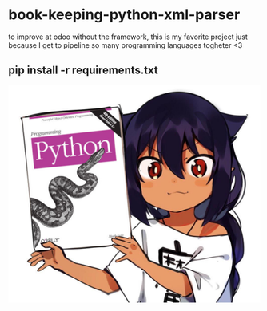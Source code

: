 # book-keeping-python-xml-parser

 to improve at odoo without the framework, this is my favorite project just because I get to pipeline so many programming languages togheter <3

## pip install -r requirements.txt

![A picture of applesauce](/img/bg.jpg)
